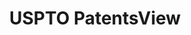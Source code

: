 ---
layout: default
bigquery: https://console.cloud.google.com/bigquery?p=patents-public-data&d=patentsview&page=dataset
citation: Attribution should be given to PatentsView for use, distribution, or derivative
  works.
code: https://github.com/CSSIP-AIR/PatentsView-Code-Snippets/
contributors: USPTO
cost: None
description: 'PatentsView includes US patent data including raw data (summaries, applications,
  pregrant applications), disambugations of inventors and assignees, and inventor
  gender estimates.  Also foreign priority data, # of figures and sheets, and government
  interest statements.'
documentation: https://patentsview.org/query/builder-faqs
last_edit: 04/10/2022, 23:26:06
location: https://patentsview.org/
maintained_by: USPTO
record_creation_timestamp: 12/2/2020 17:20:46
schema_fields:
- reldocno
- title
- country
- lawyer_id
- term_grant
- disamb_inventor_id_20170307
- term_disclaimer
- term_extension
- deceased
- withdrawn
- applicant_type
- number
- field_title
- relkind
- county_fips
- disamb_inventor_id_20190312
- lapse_of_patent
- ipc_class
- f371_date
- main_group
- date
- assignee_id
- f102_date
- disamb_inventor_id_20170808
- disamb_assignee_id_20200929
- doctype
- disamb_inventor_id_20191008
- name_first
- city
- subgroup_id
- num
- subgroup
- state
- country_transformed
- longitude
- num_figures
- location_id
- category_id
- patent_id
- section
- uuid
- id
- field_id
- publication_number
- county
- type
- section_id
- organization
- kind
- subcategory_id
- rawassignee_id
- attribution_status
- _102_date
- name_last
- classification_value
- disamb_inventor_id_20181127
- lname
- gi_statement
- ipc_version_indicator
- disamb_inventor_id_20191231
- exemplary
- level_two
- length
- mainclass_id
- subclass
- disamb_assignee_id_20200331
- status
- doc_type
- disamb_assignee_id_20181127
- classification_level
- rel_id
- text
- inventor_id
- disamb_inventor_id_20201229
- variety
- series_code
- symbol_position
- state_fips
- rawlocation_id
- disamb_assignee_id_20200630
- disclaimer_date
- designation
- action_date
- abstract
- num_claims
- disamb_inventor_id_20200331
- group_id
- level_three
- male
- group
- rawinventor_id
- rule_47
- contract_award_number
- disamb_inventor_id_20171003
- sequence
- disamb_inventor_id_20200929
- disamb_assignee_id_20190820
- sector_title
- filename
- num_sheets
- latlong
- category
- subsection_id
- application_id
- latitude
- dependent
- disamb_assignee_id_20190312
- subclass_id
- _371_date
- male_flag
- citation_id
- disamb_assignee_id_20191231
- disamb_inventor_id_20171226
- disamb_inventor_id_20180528
- latin_name
- classification_data_source
- disamb_assignee_id_20191008
- fname
- level_one
- classification_status
- name
- role
- organization_id
- disamb_inventor_id_20200630
- disamb_inventor_id_20190820
shortname: patentsview
tags:
- disambiguation
- United States
- gender
terms_of_use: Creative Commons Attribution 4.0 International License.
timeframe: 1963-1999
title: USPTO PatentsView
uuid: cf1780b1-e265-4e49-8d1d-83b9cfe0fd9a
---